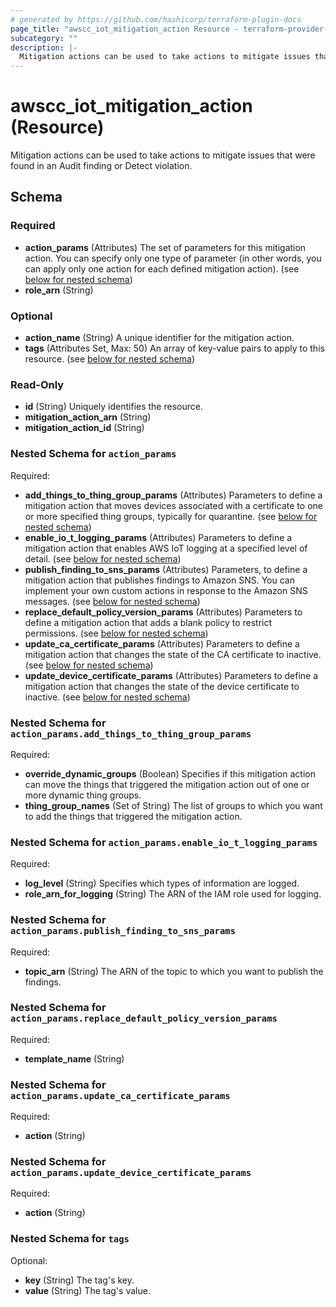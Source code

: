 ```yaml
---
# generated by https://github.com/hashicorp/terraform-plugin-docs
page_title: "awscc_iot_mitigation_action Resource - terraform-provider-awscc"
subcategory: ""
description: |-
  Mitigation actions can be used to take actions to mitigate issues that were found in an Audit finding or Detect violation.
---
```


# awscc_iot_mitigation_action (Resource)

Mitigation actions can be used to take actions to mitigate issues that were found in an Audit finding or Detect violation.



<!-- schema generated by tfplugindocs -->
## Schema

### Required

- **action_params** (Attributes) The set of parameters for this mitigation action. You can specify only one type of parameter (in other words, you can apply only one action for each defined mitigation action). (see [below for nested schema](#nestedatt--action_params))
- **role_arn** (String)

### Optional

- **action_name** (String) A unique identifier for the mitigation action.
- **tags** (Attributes Set, Max: 50) An array of key-value pairs to apply to this resource. (see [below for nested schema](#nestedatt--tags))

### Read-Only

- **id** (String) Uniquely identifies the resource.
- **mitigation_action_arn** (String)
- **mitigation_action_id** (String)

<a id="nestedatt--action_params"></a>
### Nested Schema for `action_params`

Required:

- **add_things_to_thing_group_params** (Attributes) Parameters to define a mitigation action that moves devices associated with a certificate to one or more specified thing groups, typically for quarantine. (see [below for nested schema](#nestedatt--action_params--add_things_to_thing_group_params))
- **enable_io_t_logging_params** (Attributes) Parameters to define a mitigation action that enables AWS IoT logging at a specified level of detail. (see [below for nested schema](#nestedatt--action_params--enable_io_t_logging_params))
- **publish_finding_to_sns_params** (Attributes) Parameters, to define a mitigation action that publishes findings to Amazon SNS. You can implement your own custom actions in response to the Amazon SNS messages. (see [below for nested schema](#nestedatt--action_params--publish_finding_to_sns_params))
- **replace_default_policy_version_params** (Attributes) Parameters to define a mitigation action that adds a blank policy to restrict permissions. (see [below for nested schema](#nestedatt--action_params--replace_default_policy_version_params))
- **update_ca_certificate_params** (Attributes) Parameters to define a mitigation action that changes the state of the CA certificate to inactive. (see [below for nested schema](#nestedatt--action_params--update_ca_certificate_params))
- **update_device_certificate_params** (Attributes) Parameters to define a mitigation action that changes the state of the device certificate to inactive. (see [below for nested schema](#nestedatt--action_params--update_device_certificate_params))

<a id="nestedatt--action_params--add_things_to_thing_group_params"></a>
### Nested Schema for `action_params.add_things_to_thing_group_params`

Required:

- **override_dynamic_groups** (Boolean) Specifies if this mitigation action can move the things that triggered the mitigation action out of one or more dynamic thing groups.
- **thing_group_names** (Set of String) The list of groups to which you want to add the things that triggered the mitigation action.


<a id="nestedatt--action_params--enable_io_t_logging_params"></a>
### Nested Schema for `action_params.enable_io_t_logging_params`

Required:

- **log_level** (String) Specifies which types of information are logged.
- **role_arn_for_logging** (String) The ARN of the IAM role used for logging.


<a id="nestedatt--action_params--publish_finding_to_sns_params"></a>
### Nested Schema for `action_params.publish_finding_to_sns_params`

Required:

- **topic_arn** (String) The ARN of the topic to which you want to publish the findings.


<a id="nestedatt--action_params--replace_default_policy_version_params"></a>
### Nested Schema for `action_params.replace_default_policy_version_params`

Required:

- **template_name** (String)


<a id="nestedatt--action_params--update_ca_certificate_params"></a>
### Nested Schema for `action_params.update_ca_certificate_params`

Required:

- **action** (String)


<a id="nestedatt--action_params--update_device_certificate_params"></a>
### Nested Schema for `action_params.update_device_certificate_params`

Required:

- **action** (String)



<a id="nestedatt--tags"></a>
### Nested Schema for `tags`

Optional:

- **key** (String) The tag's key.
- **value** (String) The tag's value.


